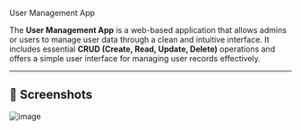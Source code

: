User Management App

The **User Management App** is a web-based application that allows admins or users to manage user data through a clean and intuitive interface. It includes essential **CRUD (Create, Read, Update, Delete)** operations and offers a simple user interface for managing user records effectively.

---

## 📸 Screenshots
![image](https://github.com/user-attachments/assets/d4af6515-7fdf-4f46-9b1a-b271c5aac85a)
